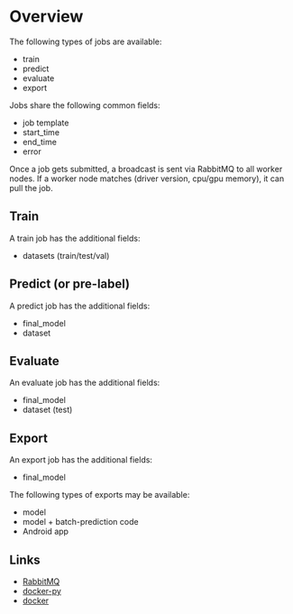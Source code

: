 # Overview

The following types of jobs are available:

* train
* predict
* evaluate
* export

Jobs share the following common fields:

* job template
* start_time
* end_time
* error

Once a job gets submitted, a broadcast is sent via RabbitMQ to all worker nodes.
If a worker node matches (driver version, cpu/gpu memory), it can pull the job.


## Train

A train job has the additional fields:

* datasets (train/test/val)


## Predict (or pre-label)

A predict job has the additional fields:

* final_model
* dataset


## Evaluate

An evaluate job has the additional fields:

* final_model
* dataset (test)


## Export

An export job has the additional fields:

* final_model

The following types of exports may be available:

* model
* model + batch-prediction code
* Android app


## Links

* [RabbitMQ](https://www.rabbitmq.com/)
* [docker-py](https://docker-py.readthedocs.io/en/stable/)
* [docker](https://www.docker.com/)

